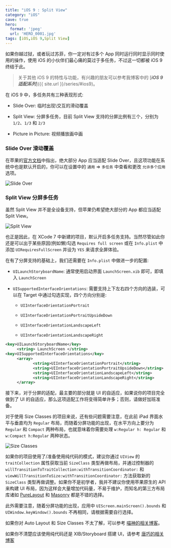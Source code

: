 ```yaml
---
title: "iOS 9 : Split View"
category: "iOS"
cave: true
hero:
  format: 'jpeg'
  url: 'HERO_0001.jpg'
tags: [iOS,iOS 9,Split View]
---
```

如果你越过狱，或者玩过苏菲，你一定对有过多个 App 同时运行同时显示同时使用的操作，使用 iOS 的小伙伴们最心痛的莫过于多任务，不过这一切都被 iOS 9 终结于此。

> 关于其他 iOS 9 的特性与功能，有兴趣的朋友可以参考我博客中的 [***iOS 9 适配系列***]({{ site.url }}/series/#ios9)。

在 iOS 9 中，多任务共有三种表现形式:

* Slide Over: 临时出现\交互的滑动覆盖

* Split View: 分屏多任务，目前 Split View 支持的分屏比例有三个，分别为 `1/2`、`1/3` 和 `2/3`

* Picture in Picture: 视频播放画中画

### Slide Over 滑动覆盖

在苹果的[官方文档](https://developer.apple.com/library/prerelease/ios/documentation/WindowsViews/Conceptual/AdoptingMultitaskingOniPad/index.html#//apple_ref/doc/uid/TP40015145)中指出，绝大部分 App 应当适配 Slide Over，且这项功能在系统中也是默认开启的，你可以在设置中的 `通用` => `多任务` 中查看和更改 `允许多个应用` 选项。

![Slide Over](https://img.blog.csdn.net/20151007222617821?watermark/2/text/aHR0cDovL2Jsb2cuY3Nkbi5uZXQv/font/5a6L5L2T/fontsize/400/fill/I0JBQkFCMA==/dissolve/70/gravity/Center)


### Split View 分屏多任务

虽然 Split View 并不是全设备支持，但苹果仍希望绝大部分的 App 都应当适配 Split View。

![Split View](https://img.blog.csdn.net/20151007222636660?watermark/2/text/aHR0cDovL2Jsb2cuY3Nkbi5uZXQv/font/5a6L5L2T/fontsize/400/fill/I0JBQkFCMA==/dissolve/70/gravity/Center)


也正是因此，在 XCode 7 中新建的项目，默认开启多任务支持。当然尽管如此你还是可以出于某些原因(例如懒)勾选 `Requires full screen` 或在 `Info.plist` 中添加 `UIRequiresFullScreen` 并设为 `YES` 来请求全屏体验。

在有了分屏支持的基础上，我们还需要在 `Info.plist` 中做进一步的配置:

* `UILaunchStoryboardName`: 通常使用启动界面 `LaunchScreen.xib` 即可，即填入 `LaunchScreen`

* `UISupportedInterfaceOrientations`: 需要支持上下左右四个方向的选装，可以在 Target 中通过勾选实现，四个方向分别是:

	* `UIInterfaceOrientationPortrait`

	* `UIInterfaceOrientationPortraitUpsideDown`

	* `UIInterfaceOrientationLandscapeLeft`

	* `UIInterfaceOrientationLandscapeRight`

```xml
<key>UILaunchStoryboardName</key>
     <string> LaunchScreen </string>
<key>UISupportedInterfaceOrientations</key>
     <array>
			<string>UIInterfaceOrientationPortrait</string>
			<string>UIInterfaceOrientationPortraitUpsideDown</string>
			<string>UIInterfaceOrientationLandscapeLeft</string>
			<string>UIInterfaceOrientationLandscapeRight</string>
     </array>
```


接下来，对于分屏的适配，最主要的部分就是 UI 的自适应，如果说你的项目完全做到了 UI 的自适应，那么这项适配工作将变得简单许多；否则，请做好加班准备。

对于使用 Size Classes 的项目来说，还有些问题需要注意，在此前 iPad 界面水平与垂直均为 `Regular` 布局，而随着分屏功能的出现，在水平方向上要分为 `Regular` 和 `Compact` 两种布局，也就意味着你需要处理 `w:Regular h: Regular` 和 `w:Compact h:Regular` 两种状态。

![Size Classes](https://img.blog.csdn.net/20151008144748743?watermark/2/text/aHR0cDovL2Jsb2cuY3Nkbi5uZXQv/font/5a6L5L2T/fontsize/400/fill/I0JBQkFCMA==/dissolve/70/gravity/Center)


如果你的项目使用了/准备使用纯代码的模式，建议你通过 `UIView` 的 `traitCollection` 属性获取当前 `SizeClass` 类型再做布局，并通过控制器的 `willTransitionToTraitCollection:withTransitionCoordinator:` 和 `viewWillTransitionToSize:withTransitionCoordinator:` 方法获取新的 `SizeClass` 类型再做调整。如果你不是初学者，我并不建议你使用苹果原生的 API 来构建 UI 布局，因为这样会大量增加代码量，不易于维护，而知名的第三方布局库诸如 [PureLayout](https://github.com/PureLayout/PureLayout) 和 [Masonry](https://github.com/SnapKit/Masonry) 都是不错的选择。

此外需要注意，随着分屏功能的出现，应用中 `UIScreen.mainScreen().bounds` 和 `UIWindow.keyWindow().bounds` 不再相同，请根据需要自行选择。

如果你对 Auto Layout 和 Size Classes 不太了解，可以参考 [喵神的相关博客](https://onevcat.com/2014/07/ios-ui-unique/)。

如果你不清楚应该使用纯代码还是 XIB/Storyboard 搭建 UI，请参考 [唐巧的相关博客](https://blog.devtang.com/blog/2015/03/22/ios-dev-controversy-2/)




